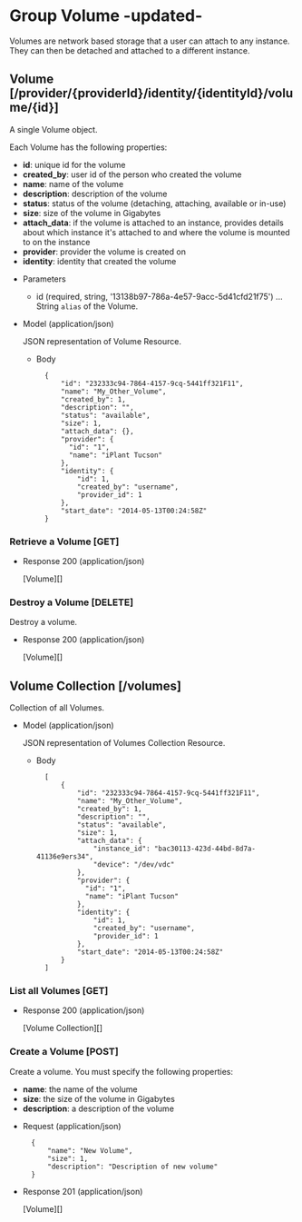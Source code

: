 # Group Volume -updated-
Volumes are network based storage that a user can attach to any instance.  They can then be detached and attached to a
 different instance.

## Volume [/provider/{providerId}/identity/{identityId}/volume/{id}]
A single Volume object.

Each Volume has the following properties:

- **id**: unique id for the volume
- **created_by**: user id of the person who created the volume
- **name**: name of the volume
- **description**: description of the volume
- **status**: status of the volume (detaching, attaching, available or in-use)
- **size**: size of the volume in Gigabytes
- **attach_data**: if the volume is attached to an instance, provides details about which instance it's attached to and
 where the volume is mounted to on the instance
- **provider**: provider the volume is created on
- **identity**: identity that created the volume

+ Parameters
    + id (required, string, '13138b97-786a-4e57-9acc-5d41cfd21f75') ... String `alias` of the Volume.
    
+ Model (application/json)

    JSON representation of Volume Resource.

    + Body

            {
                "id": "232333c94-7864-4157-9cq-5441ff321F11",
                "name": "My_Other_Volume",
                "created_by": 1,
                "description": "",
                "status": "available",
                "size": 1,
                "attach_data": {},
                "provider": {
                  "id": "1",
                  "name": "iPlant Tucson"
                },
                "identity": {
                    "id": 1,
                    "created_by": "username",
                    "provider_id": 1
                },
                "start_date": "2014-05-13T00:24:58Z"
            }

### Retrieve a Volume [GET]
+ Response 200 (application/json)

    [Volume][]
    
### Destroy a Volume [DELETE]
Destroy a volume.

+ Response 200 (application/json)

    [Volume][]

## Volume Collection [/volumes]
Collection of all Volumes.
    
+ Model (application/json)

    JSON representation of Volumes Collection Resource.

    + Body

            [
                {
                    "id": "232333c94-7864-4157-9cq-5441ff321F11",
                    "name": "My_Other_Volume",
                    "created_by": 1,
                    "description": "",
                    "status": "available",
                    "size": 1,
                    "attach_data": {
                        "instance_id": "bac30113-423d-44bd-8d7a-41136e9ers34",
                        "device": "/dev/vdc"
                    },
                    "provider": {
                      "id": "1",
                      "name": "iPlant Tucson"
                    },
                    "identity": {
                        "id": 1,
                        "created_by": "username",
                        "provider_id": 1
                    },
                    "start_date": "2014-05-13T00:24:58Z"
                }
            ]
    
### List all Volumes [GET]
+ Response 200 (application/json)

    [Volume Collection][]

### Create a Volume [POST]
Create a volume.  You must specify the following properties:

- **name**: the name of the volume
- **size**: the size of the volume in Gigabytes
- **description**: a description of the volume

+ Request (application/json)

        {
            "name": "New Volume",
            "size": 1,
            "description": "Description of new volume"
        }

+ Response 201 (application/json)

    [Volume][]
